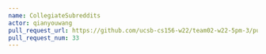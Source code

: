 ```yaml
---
name: CollegiateSubreddits
actor: qianyouwang
pull_request_url: https://github.com/ucsb-cs156-w22/team02-w22-5pm-3/pull/33
pull_request_num: 33
---
```

